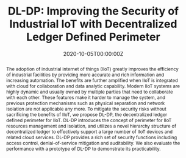 ---
title: "DL-DP: Improving the Security of Industrial IoT with Decentralized Ledger Defined Perimeter"
authors:
- Lei Xu
- Lin Chen
- Zhimin Gao
- admin
- Weidong Shi

date: "2020-10-05T00:00:00Z"
doi: "10.1145/3384943.3409422"

# Publication type.
# Legend: 0 = Uncategorized; 1 = Conference paper; 2 = Journal article;
# 3 = Preprint / Working Paper; 4 = Report; 5 = Book; 6 = Book section;
# 7 = Thesis; 8 = Patent
publication_types: ["1"]

# Publication name and optional abbreviated publication name.
publication: "*The 2nd ACM International Symposium on Blockchain and Secure Critical Infrastructure (BSCI 2020)*"
publication_short: ""

abstract: The adoption of industrial internet of things (IIoT) greatly improves the efficiency of industrial facilities by providing more accurate and rich information and increasing automation. The benefits are further amplified when IIoT is integrated with cloud for collaboration and data analytic capability. Modern IIoT systems are highly dynamic and usually owned by multiple parties that need to collaborate with each other. These features make it harder to manage the system, and previous protection mechanisms such as physical separation and network isolation are not applicable any more. To mitigate the security risks without sacrificing the benefits of IIoT, we propose DL-DP, the decentralized ledger defined perimeter for IIoT. DL-DP introduces the concept of perimeter for IIoT resources management and isolation, and utilizes a novel hierarchy structure of decentralized ledger to effectively support a large number of IIoT devices and related cloud services. DL-DP provides a rich set of security functions including access control, denial-of-service mitigation and auditability. We also evaluate the performance with a prototype of DL-DP to demonstrate its practicability.
---